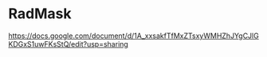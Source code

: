 # RadMask

https://docs.google.com/document/d/1A_xxsakfTfMxZTsxyWMHZhJYgCJlGKDGxS1uwFKsStQ/edit?usp=sharing
